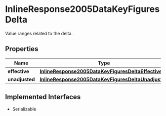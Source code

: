 

# InlineResponse2005DataKeyFiguresDelta

Value ranges related to the delta.

## Properties

Name | Type | Description | Notes
------------ | ------------- | ------------- | -------------
**effective** | [**InlineResponse2005DataKeyFiguresDeltaEffective**](InlineResponse2005DataKeyFiguresDeltaEffective.md) |  |  [optional]
**unadjusted** | [**InlineResponse2005DataKeyFiguresDeltaUnadjusted**](InlineResponse2005DataKeyFiguresDeltaUnadjusted.md) |  |  [optional]


## Implemented Interfaces

* Serializable


